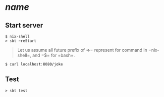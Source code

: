 # $name$


## Start server

```
$ nix-shell
> sbt ~reStart
```

> Let us assume all future prefix of =>= represent for command in =nix-shell=, and =$= for =bash=.

```
$ curl localhost:8080/joke
```

## Test
```
> sbt test
```
